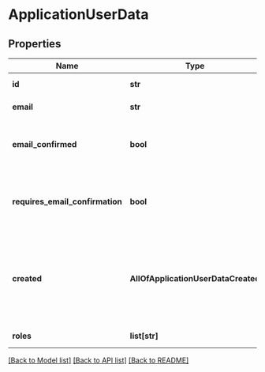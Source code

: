# ApplicationUserData

## Properties
Name | Type | Description | Notes
------------ | ------------- | ------------- | -------------
**id** | **str** | The id of the user | [optional] 
**email** | **str** | The email of the user | [optional] 
**email_confirmed** | **bool** | True if the email has been confirmed by the user | [optional] 
**requires_email_confirmation** | **bool** | True if the email requires email confirmation to log in | [optional] 
**created** | **AllOfApplicationUserDataCreated** | The creation date of the user as a unix timestamp. Null if created before v1.0.5.6 | [optional] 
**roles** | **list[str]** | The roles of the user | [optional] 

[[Back to Model list]](../README.md#documentation-for-models) [[Back to API list]](../README.md#documentation-for-api-endpoints) [[Back to README]](../README.md)

